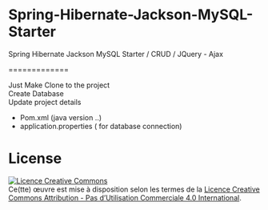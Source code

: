 Spring-Hibernate-Jackson-MySQL-Starter
=============

Spring Hibernate Jackson MySQL Starter / CRUD / JQuery - Ajax

=============

Just Make Clone to the project <br/>
Create Database<br/>
Update project details<br/>
- Pom.xml (java version ..)<br/>
- application.properties ( for database connection)<br/>



# License



<a rel="license" href="http://creativecommons.org/licenses/by-nc/4.0/"><img alt="Licence Creative Commons" style="border-width:0" src="http://i.creativecommons.org/l/by-nc/4.0/88x31.png" /></a><br />Ce(tte) œuvre est mise à disposition selon les termes de la <a rel="license" href="http://creativecommons.org/licenses/by-nc/4.0/">Licence Creative Commons Attribution - Pas d’Utilisation Commerciale 4.0 International</a>.
